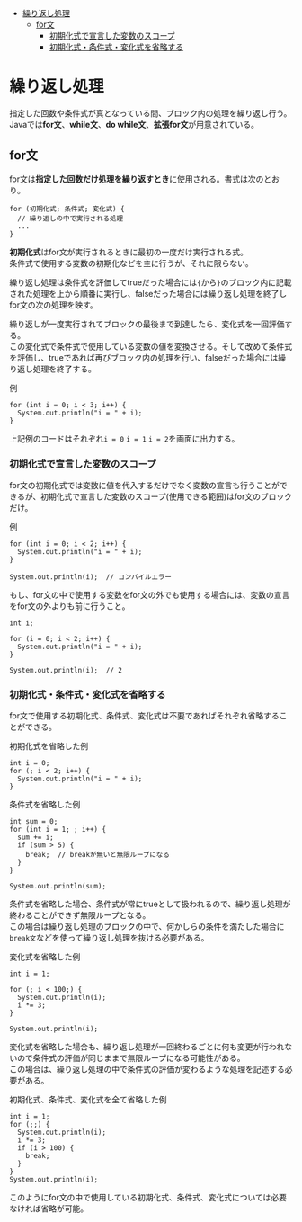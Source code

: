 - [繰り返し処理](#繰り返し処理)
  - [for文](#for文)
    - [初期化式で宣言した変数のスコープ](#初期化式で宣言した変数のスコープ)
    - [初期化式・条件式・変化式を省略する](#初期化式条件式変化式を省略する)

# 繰り返し処理
指定した回数や条件式が真となっている間、ブロック内の処理を繰り返し行う。  
Javaでは**for文**、**while文**、**do while文**、**拡張for文**が用意されている。

## for文
for文は**指定した回数だけ処理を繰り返すとき**に使用される。書式は次のとおり。
```
for (初期化式; 条件式; 変化式) {
  // 繰り返しの中で実行される処理
  ...
}
```
**初期化式**はfor文が実行されるときに最初の一度だけ実行される式。  
条件式で使用する変数の初期化などを主に行うが、それに限らない。  

繰り返し処理は条件式を評価してtrueだった場合には`{`から`}`のブロック内に記載された処理を上から順番に実行し、falseだった場合には繰り返し処理を終了しfor文の次の処理を映す。  

繰り返しが一度実行されてブロックの最後まで到達したら、変化式を一回評価する。  
この変化式で条件式で使用している変数の値を変換させる。そして改めて条件式を評価し、trueであれば再びブロック内の処理を行い、falseだった場合には繰り返し処理を終了する。

例
```
for (int i = 0; i < 3; i++) {
  System.out.println("i = " + i);
}
```
上記例のコードはそれぞれ`i = 0` `i = 1` `i = 2`を画面に出力する。

### 初期化式で宣言した変数のスコープ
for文の初期化式では変数に値を代入するだけでなく変数の宣言も行うことができるが、初期化式で宣言した変数のスコープ(使用できる範囲)はfor文のブロックだけ。

例
```
for (int i = 0; i < 2; i++) {
  System.out.println("i = " + i);
}

System.out.println(i);  // コンパイルエラー
```
もし、for文の中で使用する変数をfor文の外でも使用する場合には、変数の宣言をfor文の外よりも前に行うこと。
```
int i;

for (i = 0; i < 2; i++) {
  System.out.println("i = " + i);
}

System.out.println(i);  // 2
```

### 初期化式・条件式・変化式を省略する
for文で使用する初期化式、条件式、変化式は不要であればそれぞれ省略することができる。  

初期化式を省略した例
```
int i = 0;
for (; i < 2; i++) {
  System.out.println("i = " + i);
}
```

条件式を省略した例
```
int sum = 0;
for (int i = 1; ; i++) {
  sum += i;
  if (sum > 5) {
    break;  // breakが無いと無限ループになる
  }
}

System.out.println(sum);
```
条件式を省略した場合、条件式が常にtrueとして扱われるので、繰り返し処理が終わることができず無限ループとなる。  
この場合は繰り返し処理のブロックの中で、何かしらの条件を満たした場合に`break文`などを使って繰り返し処理を抜ける必要がある。

変化式を省略した例
```
int i = 1;

for (; i < 100;) {
  System.out.println(i);
  i *= 3;
}

System.out.println(i);
```
変化式を省略した場合も、繰り返し処理が一回終わるごとに何も変更が行われないので条件式の評価が同じままで無限ループになる可能性がある。  
この場合は、繰り返し処理の中で条件式の評価が変わるような処理を記述する必要がある。

初期化式、条件式、変化式を全て省略した例
```
int i = 1;
for (;;) {
  System.out.println(i);
  i *= 3;
  if (i > 100) {
    break;
  }
}
System.out.println(i);
```
このようにfor文の中で使用している初期化式、条件式、変化式については必要なければ省略が可能。